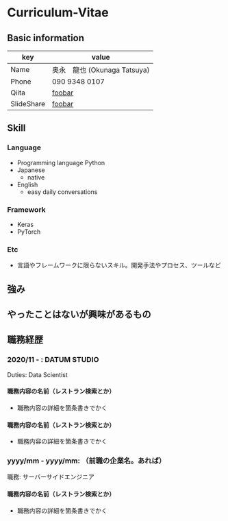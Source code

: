 # Curriculum-Vitae

## Basic information

|key|value|
|---|-----|
|Name|奥永　龍也 (Okunaga Tatsuya)|
|Phone|090 9348 0107|
|Qiita|[foobar](http://qiita.com/foobar)|
|SlideShare|[foobar](http://www.slideshare.net/foobar)|

## Skill

### Language

- Programming language
Python
- Japanese
  - native
- English
  - easy daily conversations

### Framework

- Keras
- PyTorch
  
### Etc

- 言語やフレームワークに限らないスキル。開発手法やプロセス、ツールなど

## 強み

## やったことはないが興味があるもの

## 職務経歴

### 2020/11 - : DATUM STUDIO

Duties: Data Scientist

#### 職務内容の名前（レストラン検索とか）

- 職務内容の詳細を箇条書きでかく

#### 職務内容の名前（レストラン検索とか）

- 職務内容の詳細を箇条書きでかく

### yyyy/mm - yyyy/mm: （前職の企業名。あれば）

職務: サーバーサイドエンジニア

#### 職務内容の名前（レストラン検索とか）

- 職務内容の詳細を箇条書きでかく
